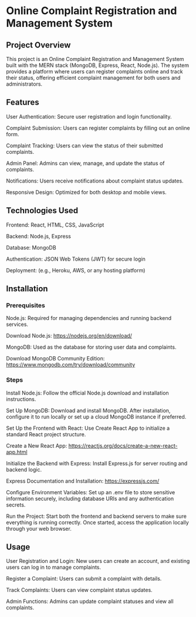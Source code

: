 # Online Complaint Registration and Management System

## Project Overview

This project is an Online Complaint Registration and Management System built with the MERN stack (MongoDB, Express, React, Node.js). The system provides a platform where users can register complaints online and track their status, offering efficient complaint management for both users and administrators.

## Features

User Authentication: Secure user registration and login functionality.

Complaint Submission: Users can register complaints by filling out an online form.

Complaint Tracking: Users can view the status of their submitted complaints.

Admin Panel: Admins can view, manage, and update the status of complaints.

Notifications: Users receive notifications about complaint status updates.

Responsive Design: Optimized for both desktop and mobile views.

## Technologies Used

Frontend: React, HTML, CSS, JavaScript

Backend: Node.js, Express

Database: MongoDB

Authentication: JSON Web Tokens (JWT) for secure login

Deployment: (e.g., Heroku, AWS, or any hosting platform)

## Installation
### Prerequisites

Node.js: Required for managing dependencies and running backend services.

Download Node.js: https://nodejs.org/en/download/

MongoDB: Used as the database for storing user data and complaints.

Download MongoDB Community Edition: https://www.mongodb.com/try/download/community

### Steps

Install Node.js: Follow the official Node.js download and installation instructions.

Set Up MongoDB: Download and install MongoDB. After installation, configure it to run locally or set up a cloud MongoDB instance if preferred.

Set Up the Frontend with React: Use Create React App to initialize a standard React project structure.

Create a New React App: https://reactjs.org/docs/create-a-new-react-app.html

Initialize the Backend with Express: Install Express.js for server routing and backend logic.

Express Documentation and Installation: https://expressjs.com/

Configure Environment Variables: Set up an .env file to store sensitive information securely, including database URIs and any authentication secrets.

Run the Project: Start both the frontend and backend servers to make sure everything is running correctly. Once started, access the application locally through your web browser.

## Usage

User Registration and Login: New users can create an account, and existing users can log in to manage complaints.

Register a Complaint: Users can submit a complaint with details.

Track Complaints: Users can view complaint status updates.

Admin Functions: Admins can update complaint statuses and view all complaints.




